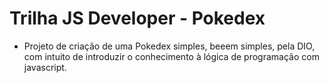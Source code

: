# Trilha JS Developer - Pokedex
  - Projeto de criação de uma Pokedex simples, beeem simples, pela DIO, com intuito de introduzir o conhecimento à lógica de programação com javascript.